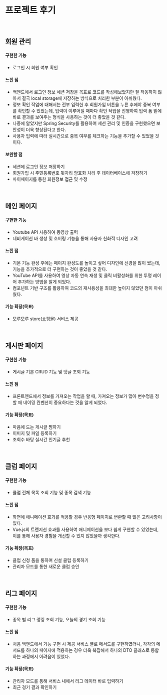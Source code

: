 # 프로젝트 후기

<br>

## 회원 관리

#### 구현한 기능

- 로그인 시 회원 여부 확인

#### 느낀 점

- 백엔드에서 로그인 정보 세션 저장을 목표로 코드를 작성해보았지만 잘 작동하지 않아서 결국 local storage에 저장하는 방식으로 처리한 부분이 아쉬웠다.
- 정보 확인 작업에 대해서는 전부 입력한 후 회원가입 버튼을 누른 후에야 중복 여부를 확인할 수 있었는데, 입력이 이루어질 때마다 확인 작업을 진행하여 입력 폼 밑에 바로 결과를 보여주는 형식을 사용하는 것이 더 좋았을 것 같다.
- 나중에 알았지만 Spring Security를 활용하여 세션 관리 및 인증을 구현했으면 보안성이 더욱 향상된다고 한다.
- 사용자 입력에 따라 실시간으로 중복 여부를 체크하는 기능을 추가할 수 있었을 것이다.

#### 보완할 점

- 세션에 로그인 정보 저장하기
- 회원가입 시 주민등록번호 뒷자리 암호화 처리 후 데이터베이스에 저장하기
- 마이페이지를 통한 회원정보 접근 및 수정

<br>

## 메인 페이지

#### 구현한 기능

- Youtube API 사용하여 동영상 출력
- 네비게이션 바 생성 및 호버링 기능을 통해 사용자 친화적 디자인 고려

#### 느낀 점

- 기본 기능 완성 후에는 페이지 완성도를 높이고 싶어 디자인에 신경을 많이 썼는데, 기능을 추가적으로 더 구현하는 것이 좋았을 것 같다.
- YouTube API를 사용하여 영상 자동 연속 재생 및 클릭 비활성화를 위한 투명 레이어 추가하는 방법을 알게 되었다.
- 컴포넌트 기반 구조를 활용하여 코드의 재사용성을 최대한 높이지 않았던 점이 아쉬웠다.

#### 기능 확장(목표)

- 모루모루 store(쇼핑몰) 서비스 제공

<br>

## 게시판 페이지

#### 구현한 기능

- 게시글 기본 CRUD 기능 및 댓글 조회 기능

#### 느낀 점

- 프론트엔드에서 정보를 가져오는 작업을 할 때, 가져오는 정보가 많아 변수명을 정할 때 네이밍 컨벤션이 중요하다는 것을 알게 되었다.

#### 기능 확장(목표)

- 마음에 드는 게시글 찜하기
- 이미지 및 파일 등록하기
- 조회수 바탕 실시간 인기글 추천

<br>

## 클럽 페이지

#### 구현한 기능

- 클럽 전체 목록 조회 기능 및 종목 검색 기능

#### 느낀 점

- 화면에 애니메이션 효과를 적용할 경우 반응형 페이지로 변환할 때 많은 고려사항이 있다.
- Vue.js의 트랜지션 효과를 사용하여 애니메이션을 보다 쉽게 구현할 수 있었는데, 이를 통해 사용자 경험을 개선할 수 있지 않았을까 생각한다.

#### 기능 확장(목표)

- 클럽 신청 폼을 통하여 신설 클럽 등록하기
- 관리자 모드를 통한 새로운 클럽 승인

<br>

## 리그 페이지

#### 구현한 기능

- 종목 별 리그 랭킹 조회 기능, 오늘의 경기 조회 기능

#### 느낀 점

- 처음 백엔드에서 기능 구현 시 제공 서비스 별로 메서드를 구현하였더니, 각각의 메서드를 하나의 페이지에 적용하는 경우 더욱 복잡해서 하나의 DTO 클래스로 통합하는 과정에서 어려움이 있었다.

#### 기능 확장(목표)

- 관리자 모드를 통해 서비스 내에서 리그 데이터 바로 입력하기
- 최근 경기 결과 확인하기
